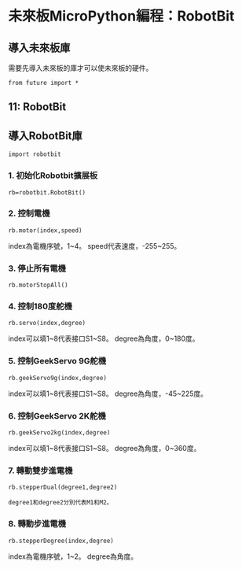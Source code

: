 # 未來板MicroPython編程：RobotBit

## 導入未來板庫

需要先導入未來板的庫才可以使未來板的硬件。

    from future import *
    
## 11: RobotBit

## 導入RobotBit庫

    import robotbit
    
### 1. 初始化Robotbit擴展板

    rb=robotbit.RobotBit()
    
### 2. 控制電機

    rb.motor(index,speed)
    
index為電機序號，1~4。
speed代表速度，-255~255。

### 3. 停止所有電機

    rb.motorStopAll()
    
### 4. 控制180度舵機

    rb.servo(index,degree)
    
index可以填1~8代表接口S1~S8。
degree為角度，0~180度。

### 5. 控制GeekServo  9G舵機

    rb.geekServo9g(index,degree)
    
index可以填1~8代表接口S1~S8。
degree為角度，-45~225度。

### 6. 控制GeekServo  2K舵機

    rb.geekServo2kg(index,degree)
    
index可以填1~8代表接口S1~S8。
degree為角度，0~360度。

### 7. 轉動雙步進電機

    rb.stepperDual(degree1,degree2)
    
    degree1和degree2分別代表M1和M2。
    
### 8. 轉動步進電機

    rb.stepperDegree(index,degree)
    
index為電機序號，1~2。
degree為角度。